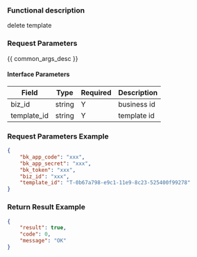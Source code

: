 ### Functional description

delete template

### Request Parameters

{{ common_args_desc }}

#### Interface Parameters

| Field       | Type       | Required | Description |
|-------------|------------|----------|-------------|
| biz_id      |  string    | Y        | business id |
| template_id |  string    | Y        | template id |

### Request Parameters Example

```json
{
    "bk_app_code": "xxx",
    "bk_app_secret": "xxx",
    "bk_token": "xxx",
    "biz_id": "xxx",
    "template_id": "T-0b67a798-e9c1-11e9-8c23-525400f99278"
}
```

### Return Result Example

```json
{
    "result": true,
    "code": 0,
    "message": "OK"
}
```

